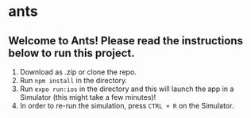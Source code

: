 # ants

## Welcome to Ants! Please read the instructions below to run this project.

1. Download as .zip or clone the repo.
2. Run `npm install` in the directory.
3. Run `expo run:ios` in the directory and this will launch the app in a Simulator (this might take a few minutes)!
4. In order to re-run the simulation, press `CTRL + R` on the Simulator.